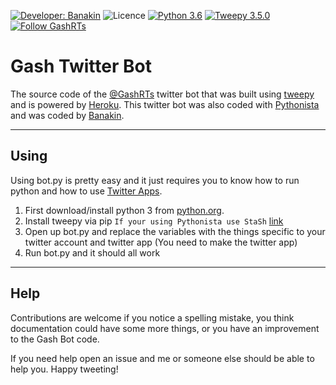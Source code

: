 [![Developer: Banakin](https://img.shields.io/badge/Developer-Banakin-orange.svg?style=flat)](https://banakin.net) ![Licence](https://img.shields.io/dub/l/vibe-d.svg) [![Python 3.6](https://img.shields.io/badge/Python-v3.6-lightgrey.svg)](https://python.org/) [![Tweepy 3.5.0](https://img.shields.io/badge/Tweepy-v3.5.0-ff69b4.svg)](http://tweepy.org/) [![Follow GashRTs](https://img.shields.io/twitter/follow/GashRTs.svg?style=social&label=Follow)](https://twitter.com/GashRTs)

# Gash Twitter Bot

The source code of the [@GashRTs](https://twitter.com/GashRTs) twitter bot that was built using [tweepy](http://tweepy.org/) and is powered by [Heroku](https://heroku.com/). This twitter bot was also coded with [Pythonista](http://omz-software.com/pythonista/) and was coded by [Banakin](https://banakin.net/).


----------

## Using

Using bot.py is pretty easy and it just requires you to know how to run python and how to use [Twitter Apps](https://apps.twitter.com).

 1. First download/install python 3 from [python.org](https://python.org).
 2. Install tweepy via pip `If your using Pythonista use StaSh` [link](https://github.com/ywangd/stash)
 3.  Open up bot.py and replace the variables with the things specific to your twitter account and twitter app (You need to make the twitter app)
 4. Run bot.py and it should all work

----------

## Help

Contributions are welcome if you notice a spelling mistake, you think documentation could have some more things, or you have an improvement to the Gash Bot code.

If you need help open an issue and me or someone else should be able to help you. Happy tweeting!
